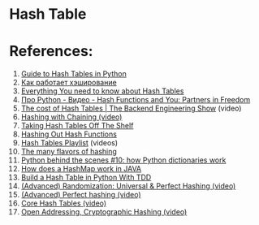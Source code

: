 # Hash Table

# References:

1. [Guide to Hash Tables in Python](https://stackabuse.com/hash-tables-in-python/)
2. [Как работает хэширование](https://habr.com/ru/companies/ruvds/articles/747084/)
3. [Everything You need to know about Hash Tables](https://vishalrana9915.medium.com/everything-you-need-to-know-about-hash-tables-7e2bf812c7fe)
4. [Про Python - Видео - Hash Functions and You: Partners in Freedom](https://pythonz.net/videos/39/)
5. [The cost of Hash Tables | The Backend Engineering Show](https://www.youtube.com/watch?v=hxdT_QgHUSg&list=PLQnljOFTspQU0ICDe-cL1EwXC4GDSayKY&index=19) (video)
6. [Hashing with Chaining (video)](https://www.youtube.com/watch?v=0M_kIqhwbFo&list=PLUl4u3cNGP61Oq3tWYp6V_F-5jb5L2iHb&index=8)
7. [Taking Hash Tables Off The Shelf](https://medium.com/basecs/taking-hash-tables-off-the-shelf-139cbf4752f0)
8. [Hashing Out Hash Functions](https://medium.com/basecs/hashing-out-hash-functions-ea5dd8beb4dd)
9. [Hash Tables Playlist](https://www.youtube.com/playlist?list=PLDV1Zeh2NRsDH5Wq-Vk5tDb8gH03cULZS) (videos)
10. [The many flavors of hashing](https://notes.volution.ro/v1/2022/07/notes/1290a79c/)
11. [Python behind the scenes #10: how Python dictionaries work](https://tenthousandmeters.com/blog/python-behind-the-scenes-10-how-python-dictionaries-work/)
12. [How does a HashMap work in JAVA](http://coding-geek.com/how-does-a-hashmap-work-in-java/)
13. [Build a Hash Table in Python With TDD](https://realpython.com/python-hash-table/)
14. [(Advanced) Randomization: Universal & Perfect Hashing (video)](https://www.youtube.com/watch?v=z0lJ2k0sl1g&list=PLUl4u3cNGP6317WaSNfmCvGym2ucw3oGp&index=11)
15. [(Advanced) Perfect hashing (video)](https://www.youtube.com/watch?v=N0COwN14gt0&list=PL2B4EEwhKD-NbwZ4ezj7gyc_3yNrojKM9&index=4)
16. [Core Hash Tables (video)](https://www.coursera.org/learn/data-structures-optimizing-performance/lecture/m7UuP/core-hash-tables)
17. [Open Addressing, Cryptographic Hashing (video)](https://www.youtube.com/watch?v=rvdJDijO2Ro&index=10&list=PLUl4u3cNGP61Oq3tWYp6V_F-5jb5L2iHb)
